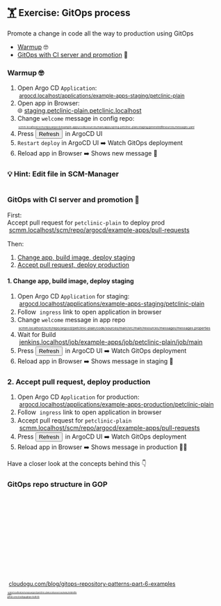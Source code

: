 <!-- .slide: id="exercise-gitops" -->
## [🏋️](#exercises) Exercise: GitOps process <img data-src="images/Git-Icon-1788C.svg" style="height: 1.2em; vertical-align: middle;"/> <img data-src="images/OCI-logo.svg" style="height: 1.2em; vertical-align: middle;" /> <img data-src="images/argo-icon.svg" style="height: 1.2em; vertical-align: middle;"/> <img data-src="images/jenkins.svg" style="height: 1.2em; vertical-align: middle;"/>
Promote a change in code all the way to production using GitOps

* [Warmup](#gitops-warmup) 🤓
* [GitOps with CI server and promotion](#gitops-ci-promotion) 🚀



### Warmup 🤓
<!-- .slide: id="gitops-warmup" -->

1. Open Argo CD `Application`:  
  <span style="font-size: 85%"><img data-src="images/argo-icon.svg" style="height: 1.2em; vertical-align: middle;"/> <a href="http://argocd.localhost/applications/example-apps-staging/petclinic-plain">argocd.localhost/applications/example-apps-staging/petclinic-plain</a></span>
2. Open app in Browser:  
  🌐 [staging.petclinic-plain.petclinic.localhost](http://staging.petclinic-plain.petclinic.localhost/)
3. Change `welcome` message in config repo:  
  <span style="font-size: 43%"><img data-src="images/Git-Icon-1788C.svg" style="height: 1.2em; vertical-align: middle;"/> <a href="http://scmm.localhost/scm/repo/argocd/example-apps/code/sources/main/apps/spring-petclinic-plain/staging/generatedResources/messages.yaml/">scmm.localhost/scm/repo/argocd/example-apps/code/sources/main/apps/spring-petclinic-plain/staging/generatedResources/messages.yaml</a>
4. Press <button class="argo-button argo-button--base" style="margin-right: 2px;"><i class="fa fa-redo" style="margin-left: -5px; margin-right: 5px;"></i><span class="show-for-medium">Refresh</span></div></button> in ArgoCD UI
5. `Restart` `deploy` in ArgoCD UI
  ➡️ Watch GitOps deployment
6. <i class="fas fa-sync"></i> Reload app in Browser
  ➡️ Shows new message 🥳



### 💡 Hint: Edit file in SCM-Manager

<img style="border-radius: 5px;" data-src="images/scmm-edit.png" width="70%" />




### GitOps with CI server and promotion 🚀
<!-- .slide: id="gitops-ci-promotion" -->

First:  
Accept pull request for `petclinic-plain` to deploy prod  
<img data-src="images/Git-Icon-1788C.svg" style="height: 1.2em; vertical-align: middle;"/> <a href="http://scmm.localhost/scm/repo/argocd/example-apps/pull-requests/">scmm.localhost/scm/repo/argocd/example-apps/pull-requests</a></span>

Then:

1. [Change app, build image, deploy staging](#gitops-ci-1)
2. [Accept pull request, deploy production](#gitops-ci-2)



#### 1. Change app, build image, deploy staging
<!-- .slide: id="gitops-ci-1" -->
<!-- .slide: style="font-size:90%"  -->

1. Open Argo CD `Application` for staging:  
  <span style="font-size: 95%"><img data-src="images/argo-icon.svg" style="height: 1.2em; vertical-align: middle;"/> <a href="http://argocd.localhost/applications/example-apps-staging/petclinic-plain">argocd.localhost/applications/example-apps-staging/petclinic-plain</a></span>
2. Follow <img data-src="images/ing.svg" style="height: 1.2em; vertical-align: middle;"/> `ingress` [<i class="fa fa-external-link-alt"></i>](http://staging.petclinic-plain.petclinic.localhost/) link to open application in browser  
3. Change `welcome` message in app repo  
  <span style="font-size: 55%"><img data-src="images/Git-Icon-1788C.svg" style="height: 1.2em; vertical-align: middle;"/> <a href="http://scmm.localhost/scm/repo/argocd/petclinic-plain/code/sources/main/src/main/resources/messages/messages.properties/">scmm.localhost/scm/repo/argocd/petclinic-plain/code/sources/main/src/main/resources/messages/messages.properties</a>
3. Wait for Build   
  <span style="font-size: 100%"><img data-src="images/jenkins.svg" style="height: 1.2em; vertical-align: middle;"/> <a href="http://jenkins.localhost/job/example-apps/job/petclinic-plain/job/main/">jenkins.localhost/job/example-apps/job/petclinic-plain/job/main</a></span>
5. Press <button class="argo-button argo-button--base" style="margin-right: 2px;"><i class="fa fa-redo" style="margin-left: -5px; margin-right: 5px;"></i><span class="show-for-medium">Refresh</span></div></button> in ArgoCD UI
 ➡️ Watch GitOps deployment
6. <i class="fas fa-sync"></i> Reload app in Browser
   ➡️ Shows message in staging 🥳



### 2. Accept pull request, deploy production
<!-- .slide: id="gitops-ci-2" -->
<!-- .slide: style="font-size:90%"  -->

1. Open Argo CD `Application` for production:  
   <span style="font-size: 95%"><img data-src="images/argo-icon.svg" style="height: 1.2em; vertical-align: middle;"/> <a href="http://argocd.localhost/applications/example-apps-production/petclinic-plain">argocd.localhost/applications/example-apps-production/petclinic-plain</a></span>
2. Follow <img data-src="images/ing.svg" style="height: 1.2em; vertical-align: middle;"/> `ingress` [<i class="fa fa-external-link-alt"></i>](http://production.petclinic-plain.petclinic.localhost/) link to open application in browser  
3. Accept pull request for `petclinic-plain`  
   <img data-src="images/Git-Icon-1788C.svg" style="height: 1.2em; vertical-align: middle;"/> <a href="http://scmm.localhost/scm/repo/argocd/example-apps/pull-requests/">scmm.localhost/scm/repo/argocd/example-apps/pull-requests</a></span>
4. Press <button class="argo-button argo-button--base" style="margin-right: 2px;"><i class="fa fa-redo" style="margin-left: -5px; margin-right: 5px;"></i><span class="show-for-medium">Refresh</span></div></button> in ArgoCD UI
   ➡️ Watch GitOps deployment
5. <i class="fas fa-sync"></i> Reload app in Browser
   ➡️ Shows message in production 🥳🥳

Have a closer look at the concepts behind this <a class="navigate-next">👇️</a>



### GitOps repo structure in GOP
<!-- .slide: id="gop-repo-structure" -->

<div class="container"  style="margin-bottom: -40px; margin-top: -30px" >
  <div class="column">
    <img data-src="images/gop-repos.svg" width="93%" />
  </div>
  <div style="margin-top: 250px; font-size: 30%;">
    <div><img data-src="images/Git-Icon-1788C.svg" style="height: 1.2em; vertical-align: middle;"/> <a href="http://scmm.localhost/scm/repo/argocd/petclinic-plain/code/sources/main/Jenkinsfile/">scmm.localhost/scm/repo/argocd/petclinic-plain/code/sources/main/Jenkinsfile</a></div>
    <div>uses</div>
    <div><i class='fab fa-github'></i> <a href="https://github.com/cloudogu/gitops-build-lib">github.com/cloudogu/gitops-build-lib</a></div>
  </div>
</div>

<div style="clear: both; font-size: 90%">
  <img data-src="images/logo3.svg" style="height: 1.2em; vertical-align: middle;"/> <a href="https://cloudogu.com/blog/gitops-repository-patterns-part-6-examples">cloudogu.com/blog/gitops-repository-patterns-part-6-examples</a>
</div>